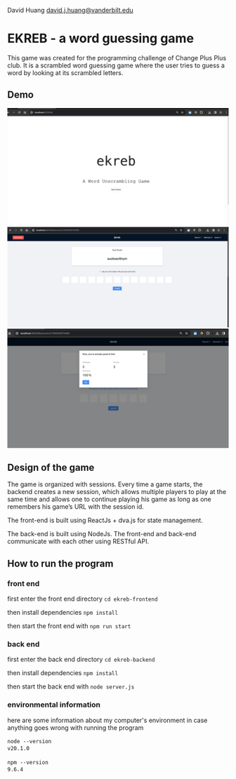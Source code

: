 David Huang
david.j.huang@vanderbilt.edu

# EKREB - a word guessing game

This game was created for the programming challenge of Change Plus Plus club. It is a scrambled word guessing game where the user tries to guess a word by looking at its scrambled letters.

## Demo

![demo ](./demo/1.png)
![demo ](./demo/2.png)
![demo ](./demo/3.png)


## Design of the game

The game is organized with sessions. Every time a game starts, the backend creates a new session, which allows multiple players to play at the same time and allows one to continue playing his game as long as one remembers his game’s URL with the session id. 

The front-end is built using ReactJs + dva.js for state management. 

The back-end is built using NodeJs. The front-end and back-end communicate with each other using RESTful API. 

## How to run the program

### front end
first enter the front end directory
`cd ekreb-frontend`

then install dependencies
`npm install`

then start the front end with
`npm run start`


### back end
first enter the back end directory
`cd ekreb-backend`

then install dependencies
`npm install`

then start the back end with
`node server.js`


### environmental information
here are some information about my computer's environment in case anything goes wrong with running the program
```
node --version
v20.1.0

npm --version
9.6.4
```

